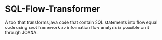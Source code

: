 # SQL-Flow-Transformer
A tool that transforms java code that contain SQL statements into flow equal code using soot framework so information flow analysis is possible on it through JOANA.
